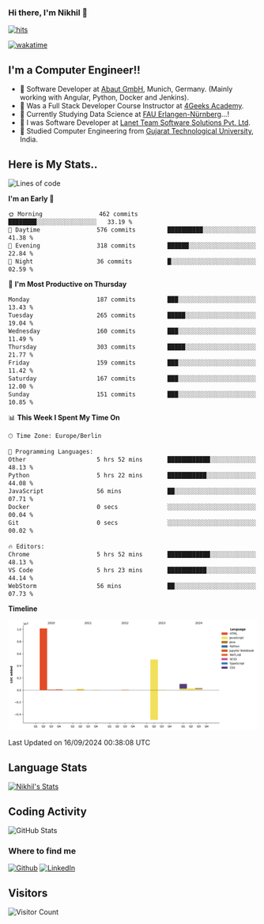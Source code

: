 ### Hi there, I'm Nikhil 👋

[![hits](https://hits.sh/github.com/silentsoft/hits.svg?color=2311cc)](https://hits.sh/github.com/silentsoft/hits/)

[![wakatime](https://wakatime.com/badge/user/369b6a3a-7953-4ff9-b7c7-be53d0a7ccc6.svg)](https://wakatime.com/@369b6a3a-7953-4ff9-b7c7-be53d0a7ccc6)

## I'm a  Computer Engineer!!

- 🌱 Software Developer at [Abaut GmbH](https://www.abaut.de/), Munich, Germany. (Mainly working with Angular, Python, Docker and Jenkins).
- 🌱 Was a Full Stack Developer Course Instructor at [4Geeks Academy](https://4geeks.com/).
- 🌱 Currently Studying Data Science at [FAU Erlangen-Nürnberg](https://www.fau.de/)...!
- 🌱 I was Software Developer at [Lanet Team Software Solutions Pvt. Ltd](https://lanetteam.com/).
- 🌱 Studied Computer Engineering from [Gujarat Technological University](https://www.gtu.ac.in/), India.

<h2>Here is My Stats..</h2>

<!--START_SECTION:waka-->
![Lines of code](https://img.shields.io/badge/From%20Hello%20World%20I%27ve%20Written-17.1%20million%20lines%20of%20code-blue)

**I'm an Early 🐤** 

```text
🌞 Morning                462 commits         ████████░░░░░░░░░░░░░░░░░   33.19 % 
🌆 Daytime                576 commits         ██████████░░░░░░░░░░░░░░░   41.38 % 
🌃 Evening                318 commits         ██████░░░░░░░░░░░░░░░░░░░   22.84 % 
🌙 Night                  36 commits          █░░░░░░░░░░░░░░░░░░░░░░░░   02.59 % 
```
📅 **I'm Most Productive on Thursday** 

```text
Monday                   187 commits         ███░░░░░░░░░░░░░░░░░░░░░░   13.43 % 
Tuesday                  265 commits         █████░░░░░░░░░░░░░░░░░░░░   19.04 % 
Wednesday                160 commits         ███░░░░░░░░░░░░░░░░░░░░░░   11.49 % 
Thursday                 303 commits         █████░░░░░░░░░░░░░░░░░░░░   21.77 % 
Friday                   159 commits         ███░░░░░░░░░░░░░░░░░░░░░░   11.42 % 
Saturday                 167 commits         ███░░░░░░░░░░░░░░░░░░░░░░   12.00 % 
Sunday                   151 commits         ███░░░░░░░░░░░░░░░░░░░░░░   10.85 % 
```


📊 **This Week I Spent My Time On** 

```text
🕑︎ Time Zone: Europe/Berlin

💬 Programming Languages: 
Other                    5 hrs 52 mins       ████████████░░░░░░░░░░░░░   48.13 % 
Python                   5 hrs 22 mins       ███████████░░░░░░░░░░░░░░   44.08 % 
JavaScript               56 mins             ██░░░░░░░░░░░░░░░░░░░░░░░   07.71 % 
Docker                   0 secs              ░░░░░░░░░░░░░░░░░░░░░░░░░   00.04 % 
Git                      0 secs              ░░░░░░░░░░░░░░░░░░░░░░░░░   00.02 % 

🔥 Editors: 
Chrome                   5 hrs 52 mins       ████████████░░░░░░░░░░░░░   48.13 % 
VS Code                  5 hrs 23 mins       ███████████░░░░░░░░░░░░░░   44.14 % 
WebStorm                 56 mins             ██░░░░░░░░░░░░░░░░░░░░░░░   07.73 % 
```

**Timeline**

![Lines of Code chart](https://raw.githubusercontent.com/nikhilmaguwala/nikhilmaguwala/main/assets/bar_graph.png)


 Last Updated on 16/09/2024 00:38:08 UTC
<!--END_SECTION:waka-->

<h2>Language Stats</h2>

[![Nikhil's Stats](https://github-readme-stats.vercel.app/api/wakatime?username=nikhilmaguwala&layout=compact&title=Stats)](https://github.com/nikhilmaguwala)


<h2>Coding Activity</h2>

<p><img src="https://wakatime.com/share/@nikhilmaguwala/7dd532b8-3e5e-4c26-8c46-68cc27712a92.svg" alt="GitHub Stats"></p>

<h3>Where to find me</h3>
<p>
    <a href="https://github.com/nikhilmaguwala" target="_blank"><img alt="Github" src="https://img.shields.io/badge/GitHub-%2312100E.svg?&style=for-the-badge&logo=Github&logoColor=white" /></a>
    <a href="https://www.linkedin.com/in/nikhil-maguwala" target="_blank"><img alt="LinkedIn" src="https://img.shields.io/badge/linkedin-%230077B5.svg?&style=for-the-badge&logo=linkedin&logoColor=white" /></a> 
</p>


<h2>Visitors</h2>

![Visitor Count](https://profile-counter.glitch.me/nikhilmaguwala/count.svg)

[website]: https://nikhilmaguwala.github.io/
[instagram]: https://www.instagram.com/nikhil_maguwala/
[linkedin]: https://www.linkedin.com/in/nikhil-maguwala/

